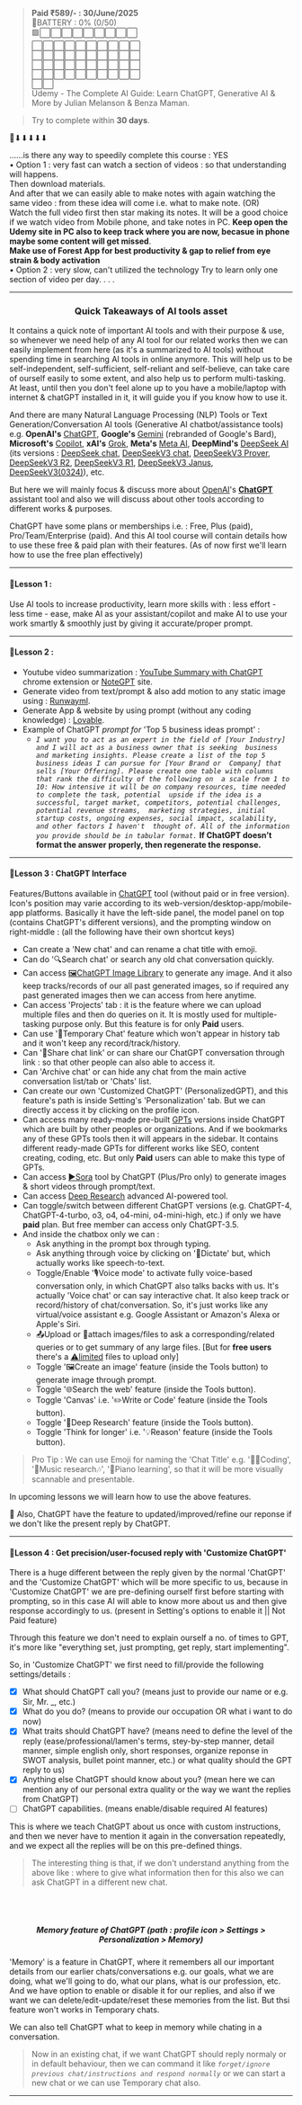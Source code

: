 > **Paid ₹589/- : 30/June/2025**  
> 🔋BATTERY : 0% (0/50)  
> 🟩⬜⬜⬜⬜⬜⬜⬜⬜⬜  
> ⬜⬜⬜⬜⬜⬜⬜⬜⬜⬜  
> ⬜⬜⬜⬜⬜⬜⬜⬜⬜⬜  
> ⬜⬜⬜⬜⬜⬜⬜⬜⬜⬜  
> ⬜⬜⬜⬜⬜⬜⬜⬜⬜⬜  
> ⬜⬜  
> Udemy - The Complete AI Guide: Learn ChatGPT, Generative AI & More by Julian Melanson & Benza Maman.

> Try to complete within **30 days**.



🔽⬇⬇⬇⬇⬇


......is there any way to speedily complete this course : YES  
• Option 1 : very fast
  can watch a section of videos : so that understanding will happens.  
  Then download materials.  
  And after that we can easily able to make notes with again watching the same video : from these idea will come i.e. what to make note.   (OR)   
  Watch the full video first then star making its notes. It will be a good choice if we watch video from Mobile phone, and take notes in PC. **Keep open the Udemy site in PC also to keep track where you are now, becasue in phone maybe some content will get missed**.  
  **Make use of Forest App for best productivity & gap to relief from eye strain & body activation**  
• Option 2 : very slow, can't utilized the technology
  Try to learn only one section of video per day. . . .




---





<h3 align="center">Quick Takeaways of AI tools asset</h3>

It contains a quick note of important AI tools and with their purpose & use, so whenever we need help of any AI tool for our related works then we can easily implement from here (as it's a summarized to AI tools) without spending time in searching AI tools in online anymore. This will help us to be self-independent, self-sufficient, self-reliant and self-believe, can take care of ourself easily to some extent, and also help us to perform multi-tasking. At least, until then you don't feel alone up to you have a mobile/laptop with internet & chatGPT installed in it, it will guide you if you know how to use it.  

And there are many Natural Language Processing (NLP) Tools or Text Generation/Conversation AI tools (Generative AI chatbot/assistance tools) e.g. **OpenAI's** [ChatGPT](https://chatgpt.com/), **Google's** [Gemini](https://gemini.google.com/) (rebranded of Google's Bard), **Microsoft's** [Copilot](https://copilot.microsoft.com/), **xAI's** [Grok](https://grok.com/), **Meta's** [Meta AI](https://www.meta.ai/), **DeepMind's** [DeepSeek AI](https://www.deepseek.com/) (its versions : [DeepSeek chat](https://deep-seek.chat/deepseek-chat/), [DeepSeekV3 chat](https://www.deepseekv3.net/en/chat), [DeepSeekV3 Prover](https://www.deepseekv3.net/en/deepseek-prover), [DeepSeekV3 R2](https://www.deepseekv3.net/en/deep-seek-r2), [DeepSeekV3 R1](https://www.deepseekv3.net/en/deep-seek-r1), [DeepSeekV3 Janus](https://www.deepseekv3.net/en/deep-seek-janus), [DeepSeekV3(0324)](https://www.deepseekv3.net/en/deepseek-v3-0324)), etc. 

But here we will mainly focus & discuss more about [OpenAI](https://openai.com/)'s [**ChatGPT**](https://chatgpt.com/) assistant tool and also we will discuss about other tools according to different works & purposes.  

ChatGPT have some plans or memberships i.e. : Free, Plus (paid), Pro/Team/Enterprise (paid). And this AI tool course will contain details how to use these free & paid plan with their features. (As of now first we'll learn how to use the free plan effectively)  

---




#### 🔰Lesson 1 :  

Use AI tools to increase productivity, learn more skills with : less effort - less time - ease, make AI as your assistant/copilot and make AI to use your work smartly & smoothly just by giving it accurate/proper prompt.  

---










#### 🔰Lesson 2 :  

- Youtube video summarization : [YouTube Summary with ChatGPT](https://chromewebstore.google.com/detail/youtube-summary-with-chat/nmmicjeknamkfloonkhhcjmomieiodli) chrome extension or [NoteGPT](https://notegpt.io/) site.  
- Generate video from text/prompt & also add motion to any static image using : [Runwayml](https://runwayml.com/).
- Generate App & website by using prompt (without any coding knowledge) : [Lovable](https://lovable.dev/).  
- Example of ChatGPT *prompt for* 'Top 5 business ideas prompt' :  
  - *`I want you to act as an expert in the field of [Your Industry] and I will act as a business owner that is seeking 
business and marketing insights. Please create a list of the top 5 business ideas I can pursue for [Your Brand or 
Company] that sells [Your Offering]. Please create one table with columns that rank the difficulty of the following on 
a scale from 1 to 10: How intensive it will be on company resources, time needed to complete the task, potential 
upside if the idea is a successful, target market, competitors, potential challenges, potential revenue streams, 
marketing strategies, initial startup costs, ongoing expenses, social impact, scalability, and other factors I haven't 
thought of. All of the information you provide should be in tabular format.`* **If ChatGPT doesn’t format the answer properly, then regenerate the response.**  
---










#### 🔰Lesson 3 : ChatGPT Interface  
Features/Buttons available in [ChatGPT](https://chatgpt.com/) tool (without paid or in free version). Icon's position may varie according to its web-version/desktop-app/mobile-app platforms. Basically it have the left-side panel, the model panel on top (contains ChatGPT's different versions), and the prompting window on right-middle : (all the following have their own shortcut keys)  
  - Can create a 'New chat' and can rename a chat title with emoji.  
  - Can do '🔍Search chat' or search any old chat conversation quickly.  
  - Can access [🖼ChatGPT Image Library](https://chatgpt.com/library) to generate any image. And it also keep tracks/records of our all past generated images, so if required any past generated images then we can access from here anytime.  
  - Can access 'Projects' tab : it is the feature where we can upload multiple files and then do queries on it. It is mostly used for multiple-tasking purpose only. But this feature is for only **Paid** users.  
  - Can use '💭Temporary Chat' feature which won't appear in history tab and it won't keep any record/track/history.  
  - Can '🔗Share chat link' or can share our ChatGPT conversation through link : so that other people can also able to access it.  
  - Can 'Archive chat' or can hide any chat from the main active conversation list/tab or 'Chats' list.
  - Can create our own 'Customized ChatGPT' (PersonalizedGPT), and this feature's path is inside Setting's 'Personalization' tab. But we can directly access it by clicking on the profile icon.  
  - Can access many ready-made pre-built [GPTs](https://chatgpt.com/gpts) versions inside ChatGPT which are built by other peoples or organizations. And if we bookmarks any of these GPTs tools then it will appears in the sidebar. It contains different ready-made GPTs for different works like SEO, content creating, coding, etc. But only **Paid** users can able to make this type of GPTs.  
  - Can access [▶Sora](https://sora.chatgpt.com/) tool by ChatGPT (Plus/Pro only) to generate images & short videos through prompt/text.  
  - Can access [Deep Research](https://openai.com/index/introducing-deep-research/) advanced AI-powered tool.
  - Can toggle/switch between different ChatGPT versions (e.g. ChatGPT-4, ChatGPT-4-turbo, o3, o4, o4-mini, o4-mini-high, etc.) if only we have **paid** plan. But free member can access only ChatGPT-3.5.  
  - And inside the chatbox only we can :  
    - Ask anything in the prompt box through typing.  
    - Ask anything through voice by clicking on '🎤Dictate' but, which actually works like speech-to-text.  
    - Toggle/Enable '🎙Voice mode' to activate fully voice-based conversation only, in which ChatGPT also talks backs with us. It's actually 'Voice chat' or can say interactive chat. It also keep track or record/history of chat/conversation. So, it's just works like any virtual/voice assistant e.g. Google Assistant or Amazon's Alexa or Apple's Siri.  
    - 📤Upload or 📎attach images/files to ask a corresponding/related queries or to get summary of any large files. [But for **free users** there's a [⚠limited](https://openai.com/chatgpt/pricing/) files to upload only]  
    - Toggle '🖼Create an image' feature (inside the Tools button) to generate image through prompt.  
    - Toggle '🌐Search the web' feature (inside the Tools button).
    - Toggle 'Canvas' i.e. '✏️Write or Code' feature (inside the Tools button).  
    - Toggle '🔭Deep Research' feature (inside the Tools button).  
    - Toggle 'Think for longer' i.e. '💡Reason' feature (inside the Tools button).  

> Pro Tip :
> We can use Emoji for naming the 'Chat Title' e.g. '👨‍💻Coding', '🎼Music research🎶', '🎹Piano learning', so that it will be more visually scannable and presentable.  

In upcoming lessons we will learn how to use the above features.  

🔸 Also, ChatGPT have the feature to updated/improved/refine our reponse if we don't like the present reply by ChatGPT.  

----










#### 🔰Lesson 4 : Get precision/user-focused reply with **'Customize ChatGPT'**  
There is a huge different between the reply given by the normal 'ChatGPT' and the 'Customize ChatGPT' which will be more specific to us, because in 'Customize ChatGPT' we are pre-defining ourself first before starting with prompting, so in this case AI will able to know more about us and then give response accordingly to us. (present in Setting's options to enable it || Not Paid feature)  

Through this feature we don't need to explain ourself a no. of times to GPT, it's more like "everything set, just prompting, get reply, start implementing".  

So, in 'Customize ChatGPT' we first need to fill/provide the following settings/details :  
- [x] What should ChatGPT call you? (means just to provide our name or e.g. Sir, Mr. _, etc.)  
- [x] What do you do? (means to provide our occupation OR what i want to do now)  
- [x] What traits should ChatGPT have? (means need to define the level of the reply (ease/professional/lamen's terms, stey-by-step manner, detail manner, simple english only, short responses, organize reponse in SWOT analysis, bullet point manner, etc.) or what quality should the GPT reply to us)
- [x] Anything else ChatGPT should know about you? (mean here we can mention any of our personal extra quality or the way we want the replies from ChatGPT)
- [ ] ChatGPT capabilities. (means enable/disable required AI features)

This is where we teach ChatGPT about us once with custom instructions, and then we never have to mention it again in the conversation repeatedly, and we expect all the replies will be on this pre-defined things.  
> The interesting thing is that, if we don't understand anything from the above like : where to give what information then for this also we can ask ChatGPT in a different new chat. 

<br>
<br>


<h5 align="center">Memory feature of ChatGPT (path : <i>profile icon > Settings > Personalization > Memory</i>)</h5>
'Memory' is a feature in ChatGPT, where it remembers all our important details from our earlier chats/conversations e.g. our goals, what we are doing, what we'll going to do, what our plans, what is our profession, etc. And we have option to enable or disable it for our replies, and also if we want we can delete/edit-update/reset these memories from the list. But thsi feature won't works in Temporary chats.  

We can also tell ChatGPT what to keep in memory while chating in a conversation.  

> Now in an existing chat, if we want ChatGPT should reply normaly or in default behaviour, then we can command it like *`forget/ignore previous chat/instructions and respond normally`* or we can start a new chat or we can use Temporary chat also.

----










##


